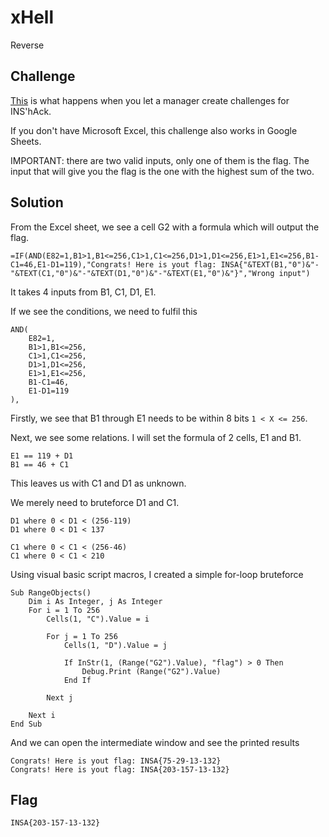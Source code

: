 # xHell
Reverse

## Challenge 

[This](https://static.ctf.insecurity-insa.fr/e2ccb4917c2c8305d2fda31133b3d37af880e7fb.tar.gz) is what happens when you let a manager create challenges for INS'hAck.

If you don't have Microsoft Excel, this challenge also works in Google Sheets.

IMPORTANT: there are two valid inputs, only one of them is the flag. The input that will give you the flag is the one with the highest sum of the two.

## Solution

From the Excel sheet, we see a cell G2 with a formula which will output the flag. 

	=IF(AND(E82=1,B1>1,B1<=256,C1>1,C1<=256,D1>1,D1<=256,E1>1,E1<=256,B1-C1=46,E1-D1=119),"Congrats! Here is yout flag: INSA{"&TEXT(B1,"0")&"-"&TEXT(C1,"0")&"-"&TEXT(D1,"0")&"-"&TEXT(E1,"0")&"}","Wrong input")

It takes 4 inputs from B1, C1, D1, E1.

If we see the conditions, we need to fulfil this
    
    AND(
        E82=1,
        B1>1,B1<=256,
        C1>1,C1<=256,
        D1>1,D1<=256,
        E1>1,E1<=256,
        B1-C1=46,
        E1-D1=119
    ),

Firstly, we see that B1 through E1 needs to be within 8 bits `1 < X <= 256`.

Next, we see some relations. I will set the formula of 2 cells, E1 and B1.

    E1 == 119 + D1
    B1 == 46 + C1

This leaves us with C1 and D1 as unknown.

We merely need to bruteforce D1 and C1.

    D1 where 0 < D1 < (256-119)
    D1 where 0 < D1 < 137

    C1 where 0 < C1 < (256-46)
    C1 where 0 < C1 < 210

Using visual basic script macros, I created a simple for-loop bruteforce

    Sub RangeObjects()
        Dim i As Integer, j As Integer
        For i = 1 To 256
            Cells(1, "C").Value = i
            
            For j = 1 To 256
                Cells(1, "D").Value = j
                
                If InStr(1, (Range("G2").Value), "flag") > 0 Then
                    Debug.Print (Range("G2").Value)
                End If

            Next j

        Next i
    End Sub

And we can open the intermediate window and see the printed results

    Congrats! Here is yout flag: INSA{75-29-13-132}
    Congrats! Here is yout flag: INSA{203-157-13-132}

## Flag

	INSA{203-157-13-132}
